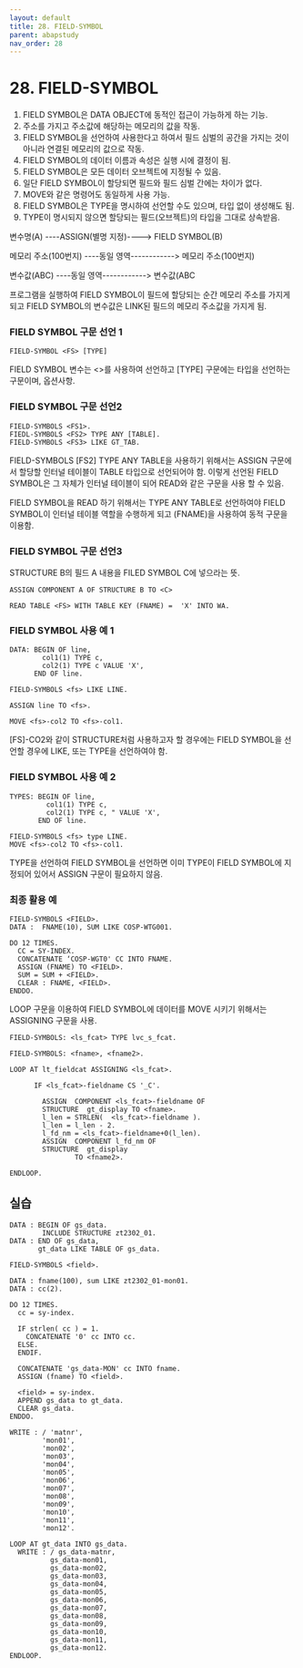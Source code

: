 ```yaml
---
layout: default
title: 28. FIELD-SYMBOL
parent: abapstudy
nav_order: 28
---
```


# 28. FIELD-SYMBOL

1. FIELD SYMBOL은 DATA OBJECT에 동적인 접근이 가능하게 하는 기능.
2. 주소를 가지고 주소값에 해당하는 메모리의 값을 작동.
3. FIELD SYMBOL을 선언하여 사용한다고 하여서 필드 심벌의 공간을 가지는 것이 아니라 연결된 메모리의 값으로 작동.
4. FIELD SYMBOL의 데이터 이름과 속성은 실행 시에 결정이 됨.
5. FIELD SYMBOL은 모든 데이터 오브젝트에 지정될 수 있음.
6. 일단 FIELD SYMBOL이 할당되면 필드와 필드 심벌 간에는 차이가 없다.
7. MOVE와 같은 명령어도 동일하게 사용 가능.
8. FIELD SYMBOL은 TYPE을 명시하여 선언할 수도 있으며, 타입 없이 생성해도 됨.
9. TYPE이 명시되지 않으면 할당되는 필드(오브젝트)의 타입을 그대로 상속받음.


변수명(A)            ----ASSIGN(별명 지정)----> FIELD SYMBOL(B)

메모리 주소(100번지) ----동일 영역------------> 메모리 주소(100번지)

변수값(ABC)          ----동일 영역------------> 변수값(ABC


프로그램을 실행하여 FIELD SYMBOL이 필드에 할당되는 순간 메모리 주소를 가지게 되고 FIELD SYMBOL의 변수값은 
LINK된 필드의 메모리 주소값을 가지게 됨.

### FIELD SYMBOL 구문 선언 1

```abap
FIELD-SYMBOL <FS> [TYPE]
```

FIELD SYMBOL 변수는 <>를 사용하여 선언하고 [TYPE] 구문에는 타입을 선언하는 구문이며, 옵션사항.

### FIELD SYMBOL 구문 선언2

```abap
FIELD-SYMBOLS <FS1>.
FIEDL-SYMBOLS <FS2> TYPE ANY [TABLE].
FIELD-SYMBOLS <FS3> LIKE GT_TAB.
```

FIELD-SYMBOLS [FS2] TYPE ANY TABLE을 사용하기 위해서는 ASSIGN 구문에서 할당할 인터널 테이블이 TABLE 타입으로 선언되어야 함.
이렇게 선언된 FIELD SYMBOL은 그 자체가 인터널 테이블이 되어 READ와 같은 구문을 사용 할 수 있음.
  
FIELD SYMBOL을 READ 하기 위해서는 TYPE ANY TABLE로 선언하여야 FIELD SYMBOL이 인터널 테이블 역할을 수행하게 되고 (FNAME)을 사용하여
동적 구문을 이용함.

### FIELD SYMBOL 구문  선언3
STRUCTURE B의 필드 A 내용을 FILED SYMBOL C에 넣으라는 뜻.

```abap
ASSIGN COMPONENT A OF STRUCTURE B TO <C>
```

```abap
READ TABLE <FS> WITH TABLE KEY (FNAME) =  'X' INTO WA.
```
  
### FIELD SYMBOL 사용 예 1

```abap
DATA: BEGIN OF line,
        col1(1) TYPE c,
        col2(1) TYPE c VALUE 'X',
      END OF line.

FIELD-SYMBOLS <fs> LIKE LINE.

ASSIGN line TO <fs>.

MOVE <fs>-col2 TO <fs>-col1.
```

[FS]-CO2와 같이 STRUCTURE처럼 사용하고자 할 경우에는 FIELD SYMBOL을 선언할 경우에 LIKE, 또는 TYPE을 선언하여야 함.

### FIELD SYMBOL 사용 예 2

```abap
TYPES: BEGIN OF line,
         col1(1) TYPE c,
         col2(1) TYPE c, " VALUE 'X',
       END OF line.

FIELD-SYMBOLS <fs> type LINE.
MOVE <fs>-col2 TO <fs>-col1.
```

TYPE을 선언하여 FIELD SYMBOL을 선언하면 이미 TYPE이 FIELD SYMBOL에 지정되어 있어서 ASSIGN 구문이 필요하지 않음.
  
### 최종 활용 예

```abap
FIELD-SYMBOLS <FIELD>.
DATA :  FNAME(10), SUM LIKE COSP-WTG001.
  
DO 12 TIMES.  
  CC = SY-INDEX.
  CONCATENATE ‘COSP-WGT0' CC INTO FNAME. 
  ASSIGN (FNAME) TO <FIELD>.
  SUM = SUM + <FIELD>.
  CLEAR : FNAME, <FIELD>.
ENDDO.
```
  
LOOP 구문을 이용하여 FIELD SYMBOL에 데이터를 MOVE 시키기 위해서는 ASSIGNING 구문을 사용.
  
```abap
FIELD-SYMBOLS: <ls_fcat> TYPE lvc_s_fcat.

FIELD-SYMBOLS: <fname>, <fname2>.

LOOP AT lt_fieldcat ASSIGNING <ls_fcat>.
  
      IF <ls_fcat>-fieldname CS '_C'.

        ASSIGN  COMPONENT <ls_fcat>-fieldname OF
        STRUCTURE  gt_display TO <fname>.
        l_len = STRLEN(  <ls_fcat>-fieldname ).
        l_len = l_len - 2.
        l_fd_nm = <ls_fcat>-fieldname+0(l_len).
        ASSIGN  COMPONENT l_fd_nm OF
        STRUCTURE  gt_display
                TO <fname2>.

ENDLOOP.
```

## 실습

```abap
DATA : BEGIN OF gs_data.
        INCLUDE STRUCTURE zt2302_01.
DATA : END OF gs_data,
       gt_data LIKE TABLE OF gs_data.

FIELD-SYMBOLS <field>.

DATA : fname(100), sum LIKE zt2302_01-mon01.
DATA : cc(2).

DO 12 TIMES.
  cc = sy-index.

  IF strlen( cc ) = 1.
    CONCATENATE '0' cc INTO cc.
  ELSE.
  ENDIF.

  CONCATENATE 'gs_data-MON' cc INTO fname.
  ASSIGN (fname) TO <field>.

  <field> = sy-index.
  APPEND gs_data to gt_data.
  CLEAR gs_data.
ENDDO.

WRITE : / 'matnr',
        'mon01',
        'mon02',
        'mon03',
        'mon04',
        'mon05',
        'mon06',
        'mon07',
        'mon08',
        'mon09',
        'mon10',
        'mon11',
        'mon12'.

LOOP AT gt_data INTO gs_data.
  WRITE : / gs_data-matnr,
          gs_data-mon01,
          gs_data-mon02,
          gs_data-mon03,
          gs_data-mon04,
          gs_data-mon05,
          gs_data-mon06,
          gs_data-mon07,
          gs_data-mon08,
          gs_data-mon09,
          gs_data-mon10,
          gs_data-mon11,
          gs_data-mon12.
ENDLOOP.
```
  
  
  
